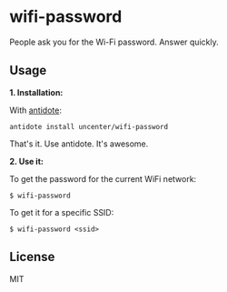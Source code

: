 # wifi-password

People ask you for the Wi-Fi password. Answer quickly.

## Usage

**1. Installation:**

With [antidote](https://github.com/mattmc3/antidote):

```
antidote install uncenter/wifi-password
```

That's it. Use antidote. It's awesome.

**2. Use it:**

To get the password for the current WiFi network:

```
$ wifi-password
```

To get it for a specific SSID:

```
$ wifi-password <ssid>
```

## License

MIT
